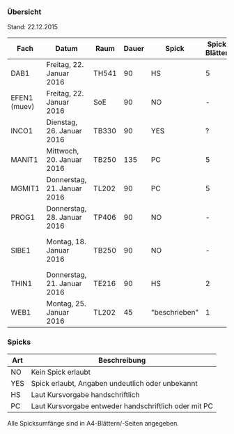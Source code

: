 ### Übersicht
Stand: 22.12.2015

Fach          | Datum                       | Raum  | Dauer | Spick         | Spick Blätter | Spick Seiten  | Hilfsmittel
---           | ---                         | ---   | ---   | ---           | ---           | ---           | ---
DAB1          | Freitag, 22. Januar 2016    | TH541 | 90    | HS            | 5             | 10            | Keine
EFEN1 (muev)  | Freitag, 22. Januar 2016    | SoE   | 90    | NO            | -             | -             | Keine
INCO1         | Dienstag, 26. Januar 2016   | TB330 | 90    | YES           | ?             | ?             | Unterlagen, keine el. Hilfsmittel/Bücher ausser TR
MANIT1        | Mittwoch, 20. Januar 2016   | TB250 | 135   | PC            | 5             | 10            | TR, Formelsammlung
MGMIT1        | Donnerstag, 21. Januar 2016 | TL202 | 90    | PC            | 5             | 10            | TR
PROG1         | Donnerstag, 28. Januar 2016 | TP406 | 90    | NO            | -             | -             | Keine
SIBE1         | Montag, 18. Januar 2016     | TB250   | 90    | NO            | -             | -             | PC, Memory Stick, Gedruckte Unterrichtsmaterialien, Wörter-/Lehrbücher
THIN1         | Donnerstag, 21. Januar 2016 | TE216 | 90    | HS            | 2             | 4             | Keine
WEB1          | Montag, 25. Januar 2016     | TL202 | 45    | "beschrieben" | 1             | 2             | Keine

### Spicks

Art   | Beschreibung
---   | ---
NO    | Kein Spick erlaubt
YES   | Spick erlaubt, Angaben undeutlich oder unbekannt
HS    | Laut Kursvorgabe handschriftlich
PC    | Laut Kursvorgabe entweder handschriftlich oder mit PC

Alle Spicksumfänge sind in A4-Blättern/-Seiten angegeben.
